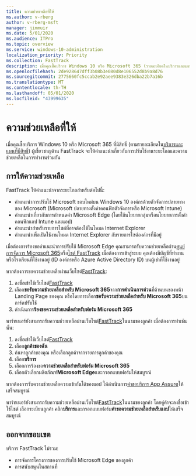 ```yaml
---
title: ความช่วยเหลือที่ให้
ms.author: v-rberg
author: v-rberg-msft
manager: jimmuir
ms.date: 5/01/2020
ms.audience: ITPro
ms.topic: overview
ms.service: windows-10-administration
localization_priority: Priority
ms.collection: FastTrack
description: เมื่อคุณซื้อบริการ Windows 10 หรือ Microsoft 365 (รายละเอียดในบริการและแผนที่มีสิทธิ์) ผู้เชี่ยวชาญ FastTrack จะให้คําแนะนําเกี่ยวกับการปรับใช้งานระยะไกลและความช่วยเหลือในการทํางานร่วมกันถ้าคุณมีเว็บแอปหรือเว็บไซต์ที่ทํางานร่วมกับ Internet Explorer หรือ Google Chrome
ms.openlocfilehash: 2de928647dff3b08b3e080d8e106552d8b9a8d76
ms.sourcegitcommit: 2775660fc5ccab2e92aee9383e326dba22b7a16b
ms.translationtype: MT
ms.contentlocale: th-TH
ms.lasthandoff: 05/01/2020
ms.locfileid: "43999635"
---
```

# <a name="assistance-offered"></a>ความช่วยเหลือที่ให้

เมื่อคุณซื้อบริการ Windows 10 หรือ Microsoft 365 ที่มีสิทธิ์ (ตามรายละเอียดใน[บริการและแผนที่มีสิทธิ์](M365-eligible-services-and-plans.md)) ผู้เชี่ยวชาญด้าน FastTrack จะให้คําแนะนําเกี่ยวกับการปรับใช้งานระยะไกลและความช่วยเหลือในการทํางานร่วมกัน 

## <a name="assistance"></a>การให้ความช่วยเหลือ

FastTrack ให้คําแนะนําจากระยะไกลสําหรับต่อไปนี้:
- คําแนะนําการปรับใช้ Microsoft ขอบใหม่บน Windows 10 องค์กรด้วยตัวจัดการปลายทางของ Microsoft (Microsoft ปลายทางตั้งค่าคอนฟิกตัวจัดการหรือ Microsoft Intune)
- คําแนะนําเกี่ยวกับการกําหนดค่า Microsoft Edge (โดยใช้นโยบายกลุ่มหรือนโยบายการตั้งค่าคอนฟิกแอป Intune และแอป)
- คําแนะนําสําหรับรายการไซต์ที่อาจต้องใช้ในโหมด Internet Explorer
- คําแนะนําเพื่อเปิดใช้งานโหมด Internet Explorer กับรายการไซต์องค์กรที่มีอยู่

เมื่อต้องการร้องขอคําแนะนําการปรับใช้ Microsoft Edge คุณสามารถรับความช่วยเหลือผ่าน[ศูนย์การจัดการ Microsoft 365](https://go.microsoft.com/fwlink/?linkid=2032704)หรือ[ไซต์ FastTrack](https://go.microsoft.com/fwlink/?linkid=780698) เมื่อต้องการเข้าสู่ระบบ คุณต้องมีบัญชีที่ทํางานหรือโรงเรียนที่ใช้งานอยู่ (ID องค์กรหรือ Azure Active Directory ID) บนผู้เช่าที่ใช้งานอยู่ 

หากต้องการขอความช่วยเหลือผ่านเว็บไซต์[FastTrack](https://go.microsoft.com/fwlink/?linkid=780698): 
1.    ลงชื่อเข้าใช้เว็บไซต์[FastTrack](https://go.microsoft.com/fwlink/?linkid=780698) 
2.    เลือก**ขอรับความช่วยเหลือสําหรับ Microsoft 365**จาก**การดําเนินการด่วน**ที่ด้านบนของหน้า Landing Page ของคุณ หรือโดยการเลือก**ขอรับความช่วยเหลือสําหรับ Microsoft 365**บนการ์ดปรับใช้
3.    ดําเนินการ**ร้องขอความช่วยเหลือสําหรับฟอร์ม Microsoft 365**
  
พาร์ทเนอร์ยังสามารถรับความช่วยเหลือผ่านเว็บไซต์[FastTrack](https://go.microsoft.com/fwlink/?linkid=780698)ในนามของลูกค้า เมื่อต้องการทําเช่นนั้น:
1.    ลงชื่อเข้าใช้เว็บไซต์[FastTrack](https://go.microsoft.com/fwlink/?linkid=780698) 
2.    เลือก**ลูกค้าของฉัน**
3.    ค้นหาลูกค้าของคุณ หรือเลือกลูกค้าจากรายการลูกค้าของคุณ
4.    เลือก**บริการ**
5.    เลือกการร้องขอ**ความช่วยเหลือสําหรับฟอร์ม Microsoft 365**
6.    เลือกตัวเลือกผลิตภัณฑ์**Microsoft Edge**และกรอกแบบฟอร์มให้สมบูรณ์
 
หากต้องการรับความช่วยเหลือความเข้ากันได้ของแอป ให้ดําเนินการ[คําขอบริการ App Assure](https://go.microsoft.com/fwlink/?linkid=2022721)ให้เสร็จสมบูรณ์

พาร์ทเนอร์ยังสามารถรับความช่วยเหลือผ่านเว็บไซต์[FastTrack](https://go.microsoft.com/fwlink/?linkid=780698)ในนามของลูกค้า โดยคู่ค้าจะลงชื่อเข้าใช้ไซต์ เลือกระเบียนลูกค้า คลิก**บริการ**และกรอกแบบฟอร์ม**คําขอความช่วยเหลือสําหรับแอป**ให้เสร็จสมบูรณ์

## <a name="out-of-scope"></a>ออกจากขอบเขต

บริการ FastTrack ไม่รวม:
- การจัดการโครงการของการปรับใช้ Microsoft Edge ของลูกค้า
- การสนับสนุนในสถานที่

